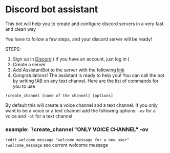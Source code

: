# Discord bot assistant


This bot will help you to create and configure discord servers in a very fast and clean way

You have to follow a few steps, and your discord server will be ready!

STEPS:

1. Sign up in [Discord](www.discord.com) ( if you have an account, just log in )
2. Create a server
3. Add AssistantBot to the server with the following [link](https://discord.com/api/oauth2/authorize?client_id=849368683326734388&permissions=8&scope=bot)
4. Congratulations! The assistant is ready to help you! You can call the bot by writing !AB on any text channel. Here are the list of commands for you to use

`!create_channel [name of the channel] [options]` 

By default this will create a voice channel and a text channel. If you only want to be a voice or a text channel add the following options:
`-ov` for a voice and `-ot` for a text channel
### example: `!create_channel "ONLY VOICE CHANNEL" -ov

`!edit_welcome_message "welcome message for a new user"`
`!welcome_message` see current welcome message




